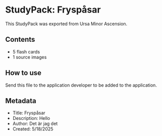 # StudyPack: Fryspåsar

This StudyPack was exported from Ursa Minor Ascension.

## Contents
- 5 flash cards
- 1 source images

## How to use
Send this file to the application developer to be added to the application.

## Metadata
- Title: Fryspåsar
- Description: Hello
- Author: Det är jag det
- Created: 5/18/2025

